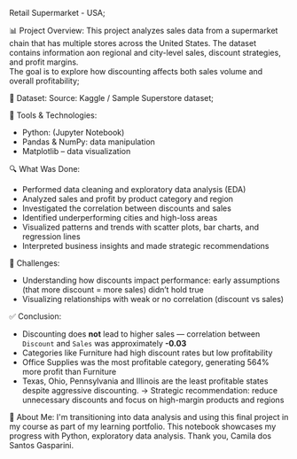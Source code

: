Retail Supermarket - USA;

📊 Project Overview: This project analyzes sales data from a supermarket chain that has multiple stores across the United States. The dataset contains information aon regional and city-level sales, discount strategies, and profit margins.  
The goal is to explore how discounting affects both sales volume and overall profitability;

📁 Dataset: Source: Kaggle / Sample Superstore dataset;

🔧 Tools & Technologies: 
- Python: (Jupyter Notebook)  
- Pandas & NumPy: data manipulation  
- Matplotlib – data visualization  

🔍 What Was Done: 
- Performed data cleaning and exploratory data analysis (EDA)  
- Analyzed sales and profit by product category and region  
- Investigated the correlation between discounts and sales  
- Identified underperforming cities and high-loss areas  
- Visualized patterns and trends with scatter plots, bar charts, and regression lines  
- Interpreted business insights and made strategic recommendations

🧩 Challenges: 
- Understanding how discounts impact performance: early assumptions (that more discount = more sales) didn’t hold true  
- Visualizing relationships with weak or no correlation (discount vs sales)  

✅ Conclusion: 
- Discounting does **not** lead to higher sales — correlation between `Discount` and `Sales` was approximately **-0.03**  
- Categories like Furniture had high discount rates but low profitability  
- Office Supplies was the most profitable category, generating 564% more profit than Furniture 
- Texas, Ohio, Pennsylvania and Illinois are the least profitable states despite aggressive discounting.
→ Strategic recommendation: reduce unnecessary discounts and focus on high-margin products and regions

🙋 About Me: I'm transitioning into data analysis and using this final project in my course as part of my learning portfolio. This notebook showcases my progress with Python, exploratory data analysis.
Thank you, Camila dos Santos Gasparini.
